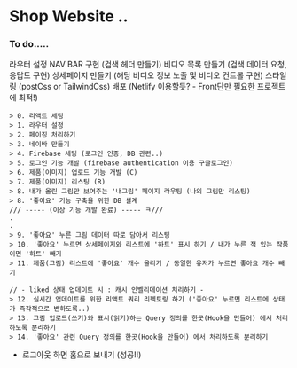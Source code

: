 # Shop Website ..

### To do.....

라우터 설정
NAV BAR 구현 (검색 헤더 만들기)
비디오 목록 만들기 (검색 데이터 요청, 응답도 구현)
상세페이지 만들기 (해당 비디오 정보 노출 및 비디오 컨트롤 구현)
스타일링 (postCss or TailwindCss)
배포 (Netlify 이용할듯? - Front단만 필요한 프로젝트에 최적!)

    > 0. 리액트 세팅
    > 1. 라우터 설정
    > 2. 페이징 처리하기
    > 3. 네이바 만들기
    > 4. Firebase 세팅 (로그인 인증, DB 관련..)
    > 5. 로그인 기능 개발 (firebase authentication 이용 구글로그인)
    > 6. 제품(이미지) 업로드 기능 개발 (C)
    > 7. 제품(이미지) 리스팅 (R)
    > 8. 내가 올린 그림만 보여주는 '내그림' 페이지 라우팅 (나의 그림만 리스팅)
    > 8. '좋아요' 기능 구축을 위한 DB 설계
    /// ----- (이상 기능 개발 완료) ----- ㅋ///
    .
    .
    > 9. '좋아요' 누른 그림 데이터 따로 담아서 리스팅
    > 10. '좋아요' 누르면 상세페이지와 리스트에 '하트' 표시 하기 / 내가 누른 적 있는 작품이면 '하트' 빼기
    > 11. 제품(그림) 리스트에 '좋아요' 개수 올리기 / 동일한 유저가 누르면 좋아요 개수 빼기

    // - liked 상태 업데이트 시 : 캐시 인벨리데이션 처리하기 -
    > 12. 실시간 업데이트를 위한 리액트 쿼리 리펙토링 하기 ('좋아요' 누르면 리스트에 상태가 즉각적으로 변하도록..)
    > 13. 그림 업로드(쓰기)와 표시(읽기)하는 Query 정의를 한곳(Hook을 만들어) 에서 처리하도록 분리하기
    > 14. '좋아요' 관련 Query 정의를 한곳(Hook을 만들어) 에서 처리하도록 분리하기

- 로그아웃 하면 홈으로 보내기 (성공!!)
